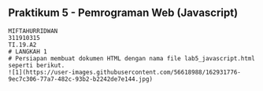 ## Praktikum 5 - Pemrograman Web (Javascript)
~~~
MIFTAHURRIDWAN
311910315
TI.19.A2
# LANGKAH 1
# Persiapan membuat dokumen HTML dengan nama file lab5_javascript.html seperti berikut.
![1](https://user-images.githubusercontent.com/56618988/162931776-9ec7c306-77a7-482c-93b2-b2242de7e144.jpg) 
